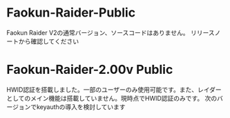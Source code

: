 # Faokun-Raider-Public
Faokun Raider V2の通常バージョン、ソースコードはありません。
リリースノートから確認してください
# Faokun-Raider-2.00v Public
HWID認証を搭載しました。一部のユーザーのみ使用可能です。また、レイダーとしてのメイン機能は搭載していません。現時点でHWID認証のみです。
次のバージョンでkeyauthの導入を検討しています
